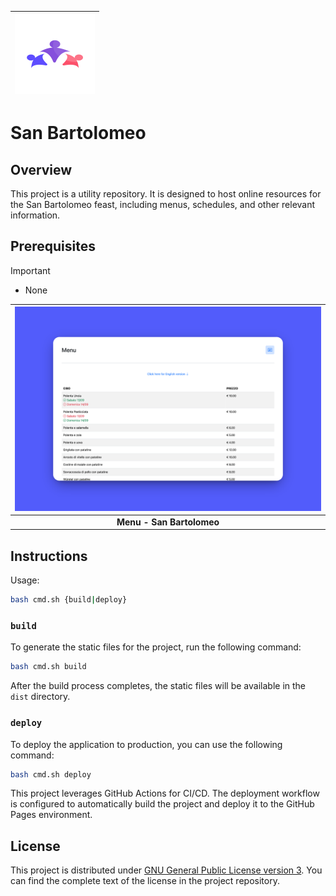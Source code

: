 | <img src="docs/oratoriotavernola.svg" width="128"> |
| - |

# San Bartolomeo

## Overview

This project is a utility repository. It is designed to host online resources for the San Bartolomeo feast, including menus, schedules, and other relevant information.

## Prerequisites

> [!IMPORTANT]
>
> - None

| <a href="https://robertovicario-chatbot.hf.space"><img src="docs/cover.png" alt="UI" width="512"></a> |
| :-: |
| **Menu - San Bartolomeo** |

## Instructions

Usage:

```sh
bash cmd.sh {build|deploy}
```

### `build`

To generate the static files for the project, run the following command:

```sh
bash cmd.sh build
```

After the build process completes, the static files will be available in the `dist` directory.

### `deploy`

To deploy the application to production, you can use the following command:

```sh
bash cmd.sh deploy
```

This project leverages GitHub Actions for CI/CD. The deployment workflow is configured to automatically build the project and deploy it to the GitHub Pages environment.

## License

This project is distributed under [GNU General Public License version 3](https://opensource.org/license/gpl-3-0). You can find the complete text of the license in the project repository.
